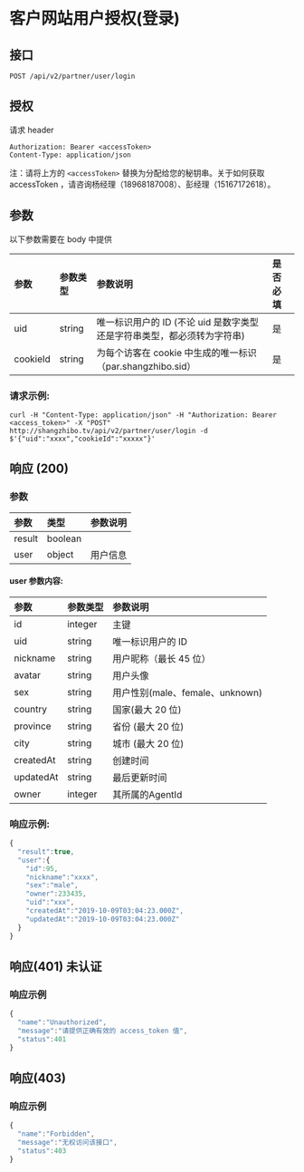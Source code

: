 # 客户网站用户授权(登录)

## 接口


```http
POST /api/v2/partner/user/login
```

## 授权

请求 header

```http
Authorization: Bearer <accessToken>
Content-Type: application/json
```

注：请将上方的 `<accessToken>` 替换为分配给您的秘钥串。关于如何获取 accessToken ，请咨询杨经理（18968187008）、彭经理（15167172618）。

## 参数

以下参数需要在 body 中提供

| 参数 | 参数类型 | 参数说明| 是否必填|
| :--- | :--- | :--- |:---|
| uid | string | 唯一标识用户的 ID (不论 uid 是数字类型还是字符串类型，都必须转为字符串)| 是|
|cookieId| string| 为每个访客在 cookie 中生成的唯一标识（par.shangzhibo.sid）| 是|

### 请求示例:
```http
curl -H "Content-Type: application/json" -H "Authorization: Bearer <access_token>" -X "POST" http://shangzhibo.tv/api/v2/partner/user/login -d $'{"uid":"xxxx","cookieId":"xxxxx"}'
```

## 响应 (200)

### 参数

| 参数|类型|参数说明|
|:---|:---|:---|
|result| boolean| |
|user| object|用户信息|

#### user 参数内容:

| 参数 | 参数类型 | 参数说明 |
| :--- | :--- | :--- |
| id   | integer | 主键|
| uid | string | 唯一标识用户的 ID |
| nickname | string | 用户昵称（最长 45 位）|
| avatar | string | 用户头像 |
| sex | string | 用户性别(male、female、unknown) |
| country | string | 国家(最大 20 位) |
| province | string | 省份 (最大 20 位)|
| city | string | 城市 (最大 20 位)|
| createdAt| string| 创建时间|
| updatedAt| string| 最后更新时间 |
| owner| integer| 其所属的AgentId |

### 响应示例:

```js
{
  "result":true,
  "user":{
    "id":95,
    "nickname":"xxxx",
    "sex":"male",
    "owner":233435,
    "uid":"xxx",
    "createdAt":"2019-10-09T03:04:23.000Z",
    "updatedAt":"2019-10-09T03:04:23.000Z"
  }
}
```

## 响应(401) 未认证

### 响应示例
```js
{
  "name":"Unauthorized",
  "message":"请提供正确有效的 access_token 值",
  "status":401
}
```
## 响应(403)

### 响应示例
```js
{
  "name":"Forbidden",
  "message":"无权访问该接口",
  "status":403
}
```
